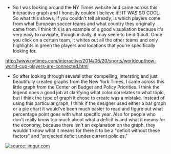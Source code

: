 - So I was looking around the NY Times website and came across this interactive graph and I honestly couldn't believe it!! IT WAS SO COOL. So what this shows, if you couldn't tell already, is which players come from what European soccer teams and what country they originally came from. I think this is an example of a good visualiation because it's very easy to navigate, though initially, it may seem to be difficult. Once you click on a certain team, it whites out all the other teams and only highlights in green the players and locations that you're specifically looking for.

http://www.nytimes.com/interactive/2014/06/20/sports/worldcup/how-world-cup-players-are-connected.html





- So after looking through several other compelling, intersting and just beautifully created graphs from the New York Times, I came across this little graph from the Center on Budget and Policy Priorities. I think the legend does a good job at clarifying what color correlates to what topic, but I think the type of graph it chose to create was a mistake. Instead of using this particular graph, I think if the designer used either a bar graph or a pie chart it would've been much easier to read and figure out what percentage point goes with what specific year. Also for people who don't really know too much about what a deficit is and what it means for the economy, because there isn't an explanation on the graph, they wouldn't know what it means for there it to be a "deficit without these factors" and "projected deficit under current policies."


<a href="http://imgur.com/HOhtRRu"><img src="http://i.imgur.com/HOhtRRu.png" title="source: imgur.com" /></a>
